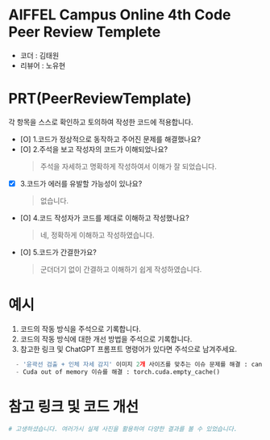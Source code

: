 # AIFFEL Campus Online 4th Code Peer Review Templete
- 코더 : 김태원
- 리뷰어 : 노유현

# PRT(PeerReviewTemplate)
각 항목을 스스로 확인하고 토의하여 작성한 코드에 적용합니다.
- [O] 1.코드가 정상적으로 동작하고 주어진 문제를 해결했나요?
- [O] 2.주석을 보고 작성자의 코드가 이해되었나요?
  > 주석을 자세하고 명확하게 작성하여서 이해가 잘 되었습니다.
- [X] 3.코드가 에러를 유발할 가능성이 있나요?
  > 없습니다.
- [O] 4.코드 작성자가 코드를 제대로 이해하고 작성했나요?
  > 네, 정확하게 이해하고 작성하였습니다.
- [O] 5.코드가 간결한가요?
  > 군더더기 없이 간결하고 이해하기 쉽게 작성하였습니다.

# 예시
1. 코드의 작동 방식을 주석으로 기록합니다.
2. 코드의 작동 방식에 대한 개선 방법을 주석으로 기록합니다.
3. 참고한 링크 및 ChatGPT 프롬프트 명령어가 있다면 주석으로 남겨주세요.

```python
  - '윤곽선 검출 + 인체 자세 감지' 이미지 2개 사이즈를 맞추는 이슈 문제를 해결 : canny_image = canny_image.resize((512,512))
  - Cuda out of memory 이슈를 해결 : torch.cuda.empty_cache()

```

# 참고 링크 및 코드 개선
```python
# 고생하셨습니다. 여러가시 실제 사진을 활용하여 다양한 결과를 볼 수 있었습니다.
```
